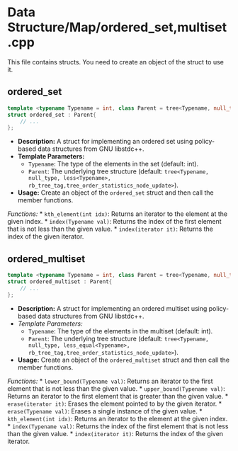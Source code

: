 # Data Structure/Map/ordered_set,multiset.cpp

This file contains structs. You need to create an object of the struct to use it.

## ordered_set

```cpp
template <typename Typename = int, class Parent = tree<Typename, null_type, less<Typename>, rb_tree_tag,tree_order_statistics_node_update>>
struct ordered_set : Parent{
    // ...
};
```

*   **Description:** A struct for implementing an ordered set using policy-based data structures from GNU libstdc++.
*   **Template Parameters:**
    *   `Typename`: The type of the elements in the set (default: int).
    *   `Parent`: The underlying tree structure (default: `tree<Typename, null_type, less<Typename>, rb_tree_tag,tree_order_statistics_node_update>`).
*   **Usage:** Create an object of the `ordered_set` struct and then call the member functions.

*Functions:*
    *   `kth_element(int idx)`: Returns an iterator to the element at the given index.
    *   `index(Typename val)`: Returns the index of the first element that is not less than the given value.
    *   `index(iterator it)`: Returns the index of the given iterator.

## ordered_multiset

```cpp
template <typename Typename = int, class Parent = tree<Typename, null_type, less_equal<Typename>, rb_tree_tag,tree_order_statistics_node_update>>
struct ordered_multiset : Parent{
    // ...
};
```

*   **Description:** A struct for implementing an ordered multiset using policy-based data structures from GNU libstdc++.
*   *Template Parameters:*
    *   `Typename`: The type of the elements in the multiset (default: int).
    *   `Parent`: The underlying tree structure (default: `tree<Typename, null_type, less_equal<Typename>, rb_tree_tag,tree_order_statistics_node_update>`).
*   **Usage:** Create an object of the `ordered_multiset` struct and then call the member functions.

*Functions:*
    *   `lower_bound(Typename val)`: Returns an iterator to the first element that is not less than the given value.
    *   `upper_bound(Typename val)`: Returns an iterator to the first element that is greater than the given value.
    *   `erase(iterator it)`: Erases the element pointed to by the given iterator.
    *   `erase(Typename val)`: Erases a single instance of the given value.
    *   `kth_element(int idx)`: Returns an iterator to the element at the given index.
    *   `index(Typename val)`: Returns the index of the first element that is not less than the given value.
    *   `index(iterator it)`: Returns the index of the given iterator.

